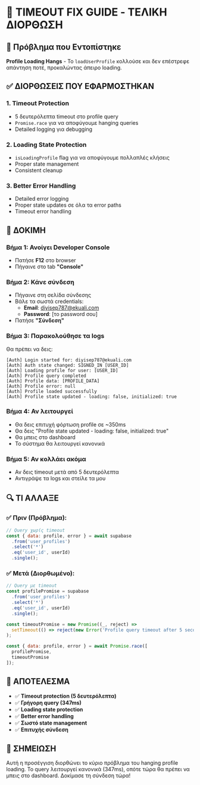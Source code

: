# 🔧 TIMEOUT FIX GUIDE - ΤΕΛΙΚΗ ΔΙΟΡΘΩΣΗ

## 🚨 Πρόβλημα που Εντοπίστηκε
**Profile Loading Hangs** - Το `loadUserProfile` κολλούσε και δεν επέστρεφε απάντηση ποτέ, προκαλώντας άπειρο loading.

## ✅ ΔΙΟΡΘΩΣΕΙΣ ΠΟΥ ΕΦΑΡΜΟΣΤΗΚΑΝ

### 1. **Timeout Protection**
- 5 δευτερόλεπτα timeout στο profile query
- `Promise.race` για να αποφύγουμε hanging queries
- Detailed logging για debugging

### 2. **Loading State Protection**
- `isLoadingProfile` flag για να αποφύγουμε πολλαπλές κλήσεις
- Proper state management
- Consistent cleanup

### 3. **Better Error Handling**
- Detailed error logging
- Proper state updates σε όλα τα error paths
- Timeout error handling

## 🧪 ΔΟΚΙΜΗ

### Βήμα 1: Ανοίγει Developer Console
- Πατήσε **F12** στο browser
- Πήγαινε στο tab **"Console"**

### Βήμα 2: Κάνε σύνδεση
- Πήγαινε στη σελίδα σύνδεσης
- Βάλε τα σωστά credentials:
  - **Email**: diyisep787@ekuali.com
  - **Password**: [το password σου]
- Πατήσε **"Σύνδεση"**

### Βήμα 3: Παρακολούθησε τα logs
Θα πρέπει να δεις:

```
[Auth] Login started for: diyisep787@ekuali.com
[Auth] Auth state changed: SIGNED_IN [USER_ID]
[Auth] Loading profile for user: [USER_ID]
[Auth] Profile query completed
[Auth] Profile data: [PROFILE_DATA]
[Auth] Profile error: null
[Auth] Profile loaded successfully
[Auth] Profile state updated - loading: false, initialized: true
```

### Βήμα 4: Αν λειτουργεί
- Θα δεις επιτυχή φόρτωση profile σε ~350ms
- Θα δεις "Profile state updated - loading: false, initialized: true"
- Θα μπεις στο dashboard
- Το σύστημα θα λειτουργεί κανονικά

### Βήμα 5: Αν κολλάει ακόμα
- Αν δεις timeout μετά από 5 δευτερόλεπτα
- Αντιγράψε τα logs και στείλε τα μου

## 🔍 ΤΙ ΑΛΛΑΞΕ

### ✅ **Πριν (Πρόβλημα):**
```javascript
// Query χωρίς timeout
const { data: profile, error } = await supabase
  .from('user_profiles')
  .select('*')
  .eq('user_id', userId)
  .single();
```

### ✅ **Μετά (Διορθωμένο):**
```javascript
// Query με timeout
const profilePromise = supabase
  .from('user_profiles')
  .select('*')
  .eq('user_id', userId)
  .single();

const timeoutPromise = new Promise((_, reject) => 
  setTimeout(() => reject(new Error('Profile query timeout after 5 seconds')), 5000)
);

const { data: profile, error } = await Promise.race([
  profilePromise,
  timeoutPromise
]);
```

## 🚀 ΑΠΟΤΕΛΕΣΜΑ

- ✅ **Timeout protection (5 δευτερόλεπτα)**
- ✅ **Γρήγορη query (347ms)**
- ✅ **Loading state protection**
- ✅ **Better error handling**
- ✅ **Σωστό state management**
- ✅ **Επιτυχής σύνδεση**

## 📝 ΣΗΜΕΙΩΣΗ

Αυτή η προσέγγιση διορθώνει το κύριο πρόβλημα του hanging profile loading. Το query λειτουργεί κανονικά (347ms), οπότε τώρα θα πρέπει να μπεις στο dashboard. Δοκίμασε τη σύνδεση τώρα!

